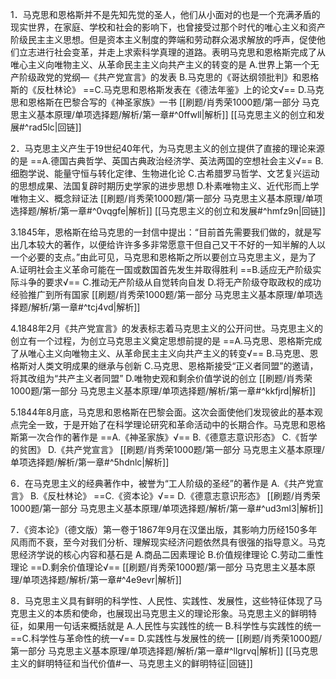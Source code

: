 1．马克思和恩格斯并不是先知先觉的圣人，他们从小面对的也是一个充满矛盾的现实世界，在家庭、学校和社会的影响下，也曾接受过那个时代的唯心主义和资产阶级民主主义思想。但是资本主义制度的弊端和劳动群众渴求解放的呼声，促使他们立志进行社会变革，并走上求索科学真理的道路。表明马克思和恩格斯完成了从唯心主义向唯物主义、从革命民主主义向共产主义的转变的是
A.世界上第一个无产阶级政党的党纲—《共产党宣言》的发表
B.马克思的《哥达纲领批判》和恩格斯的《反杜林论》
==C.马克思和恩格斯发表在《德法年鉴》上的论文√==
D.马克思和恩格斯在巴黎合写的《神圣家族》一书
[[刷题/肖秀荣1000题/第一部分 马克思主义基本原理/单项选择题/解析/第一章#^0ffwll|解析]]
[[马克思主义的创立和发展#^rad5lc|回链]]

2．马克思主义产生于19世纪40年代，为马克思主义的创立提供了直接的理论来源的是
==A.德国古典哲学、英国古典政治经济学、英法两国的空想社会主义√==
B.细胞学说、能量守恒与转化定律、生物进化论
C.古希腊罗马哲学、文艺复兴运动的思想成果、法国复辟时期历史学家的进步思想
D.朴素唯物主义、近代形而上学唯物主义、概念辩证法
[[刷题/肖秀荣1000题/第一部分 马克思主义基本原理/单项选择题/解析/第一章#^0vqgfe|解析]]
[[马克思主义的创立和发展#^hmfz9n|回链]]

3.1845年，恩格斯在给马克思的一封信中提出：“目前首先需要我们做的，就是写出几本较大的著作，以便给许许多多非常愿意干但自己又干不好的一知半解的人以一个必要的支点。”由此可见，马克思和恩格斯之所以要创立马克思主义，是为了
A.证明社会主义革命可能在一国或数国首先发生并取得胜利
==B.适应无产阶级实际斗争的要求√==
C.推动无产阶级从自觉转向自发
D.将无产阶级夺取政权的成功经验推广到所有国家
[[刷题/肖秀荣1000题/第一部分 马克思主义基本原理/单项选择题/解析/第一章#^tcj4vd|解析]]

4.1848年2月《共产党宣言》的发表标志着马克思主义的公开问世。马克思主义的创立有一个过程，为创立马克思主义奠定思想前提的是
==A.马克思、恩格斯完成了从唯心主义向唯物主义、从革命民主主义向共产主义的转变√==
B.马克思、恩格斯对人类文明成果的继承与创新
C.马克思、恩格斯接受“正义者同盟”的邀请，将其改组为“共产主义者同盟”
D.唯物史观和剩余价值学说的创立
[[刷题/肖秀荣1000题/第一部分 马克思主义基本原理/单项选择题/解析/第一章#^kkfjrd|解析]]

5.1844年8月底，马克思和恩格斯在巴黎会面。这次会面使他们发现彼此的基本观点完全一致，于是开始了在科学理论研究和革命活动中的长期合作。马克思和恩格斯第一次合作的著作是
==A.《神圣家族》√==
B.《德意志意识形态》
C.《哲学的贫困》
D.《共产党宣言》 
[[刷题/肖秀荣1000题/第一部分 马克思主义基本原理/单项选择题/解析/第一章#^5hdnlc|解析]]

6．在马克思主义的经典著作中，被誉为“工人阶级的圣经”的著作是
A.《共产党宣言》
B.《反杜林论》
==C.《资本论》√==
D.《德意志意识形态》
[[刷题/肖秀荣1000题/第一部分 马克思主义基本原理/单项选择题/解析/第一章#^ud3ml3|解析]]

7．《资本论》（德文版）第一卷于1867年9月在汉堡出版，其影响力历经150多年风雨而不衰，至今对我们分析、理解现实经济问题依然具有很强的指导意义。马克思经济学说的核心内容和基石是
A.商品二因素理论
B.价值规律理论
C.劳动二重性理论
==D.剩余价值理论√==
[[刷题/肖秀荣1000题/第一部分 马克思主义基本原理/单项选择题/解析/第一章#^4e9evr|解析]]

8．马克思主义具有鲜明的科学性、人民性、实践性、发展性，这些特征体现了马克思主义的本质和使命，也展现出马克思主义的理论形象。马克思主义的鲜明特征，如果用一句话来概括就是
A.人民性与实践性的统一
B.科学性与实践性的统一
==C.科学性与革命性的统一√==
D.实践性与发展性的统一
[[刷题/肖秀荣1000题/第一部分 马克思主义基本原理/单项选择题/解析/第一章#^llgrvq|解析]]
[[马克思主义的鲜明特征和当代价值#一、马克思主义的鲜明特征|回链]]